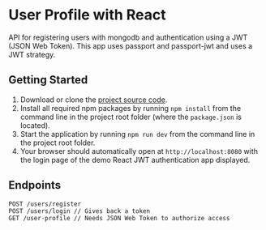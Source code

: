 # User Profile with React

API for registering users with mongodb and authentication using a JWT (JSON Web Token). This app uses passport and passport-jwt and uses a JWT strategy.

## Getting Started

1. Download or clone the [project source code](https://github.com/lifeanddoodles/react-user-profile).
2. Install all required npm packages by running `npm install` from the command line in the project root folder (where the `package.json` is located).
3. Start the application by running `npm run dev` from the command line in the project root folder.
4. Your browser should automatically open at `http://localhost:8080` with the login page of the demo React JWT authentication app displayed.

## Endpoints

    POST /users/register
    POST /users/login // Gives back a token
    GET /user-profile // Needs JSON Web Token to authorize access
